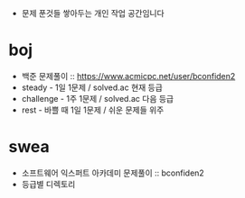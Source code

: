 - 문제 푼것들 쌓아두는 개인 작업 공간임니다


# boj
  - 백준 문제풀이   :: https://www.acmicpc.net/user/bconfiden2
  - steady    - 1일 1문제 / solved.ac 현재 등급
  - challenge - 1주 1문제 / solved.ac 다음 등급
  - rest      - 바쁠 때 1일 1문제 / 쉬운 문제들 위주

# swea
  - 소프트웨어 익스퍼트 아카데미 문제풀이   :: bconfiden2
  - 등급별 디렉토리
